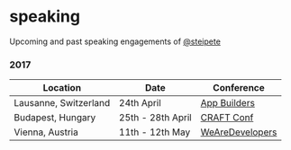 # speaking
Upcoming and past speaking engagements of [@steipete](https://twitter.com/steipete)

### 2017

Location | Date | Conference
---------|------|------------
Lausanne, Switzerland | 24th April | [App Builders](https://www.appbuilders.ch/)
Budapest, Hungary | 25th - 28th April | [CRAFT Conf](https://craft-conf.com/)
Vienna, Austria | 11th - 12th May | [WeAreDevelopers](http://www.wearedevelopers.org/)
